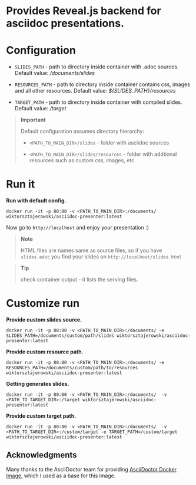 Provides Reveal.js backend for asciidoc presentations.
======================================================

Configuration
=============

-   `SLIDES_PATH` - path to directory inside container with .adoc
    sources. Default value: */documents/slides*

-   `RESOURCES_PATH` - path to directory inside container contains css,
    images and all other resources. Default value:
    *${SLIDES\_PATH}/resources*

-   `TARGET_PATH` - path to directory inside container with compiled
    slides. Default value: */target*

> **Important**
>
> Default configuration assumes directory hierarchy:
>
> -   `<PATH_TO_MAIN_DIR>/slides` - folder with asciidoc sources
>
> -   `<PATH_TO_MAIN_DIR>/slides/resources` - folder with addtional
>     resources such as custom css, images, etc
>
Run it
======

**Run with default config.**

    docker run -it -p 80:80 -v <PATH_TO_MAIN_DIR>:/documents/ wiktorsztajerowski/asciidoc-presenter:latest

Now go to `http://localhost` and enjoy your presentation :)

> **Note**
>
> HTML files are names same as source files, so if you have
> `slides.adoc` you find your slides on `http://localhost/slides.html`

> **Tip**
>
> check container output - it lists the serving files.

Customize run
=============

**Provide custom slides source.**

    docker run -it -p 80:80 -v <PATH_TO_MAIN_DIR>:/documents/ -e SLIDES_PATH=/documents/custom/path/slides wiktorsztajerowski/asciidoc-presenter:latest

**Provide custom resource path.**

    docker run -it -p 80:80 -v <PATH_TO_MAIN_DIR>:/documents/ -e RESOURCES_PATH=/documents/custom/path/to/resources wiktorsztajerowski/asciidoc-presenter:latest

**Getting generates slides.**

    docker run -it -p 80:80 -v <PATH_TO_MAIN_DIR>:/documents/  -v <PATH_TO_TARGET_DIR>:/target wiktorsztajerowski/asciidoc-presenter:latest

**Provide custom target path.**

    docker run -it -p 80:80 -v <PATH_TO_MAIN_DIR>:/documents/  -v <PATH_TO_TARGET_DIR>:/custom/target -e TARGET_PATH=/custom/target wiktorsztajerowski/asciidoc-presenter:latest

Acknowledgments
---------------

Many thanks to the AsciiDoctor team for providing [AsciiDoctor Docker
Image](https://github.com/asciidoctor/docker-asciidoctor), which I used
as a base for this image.
